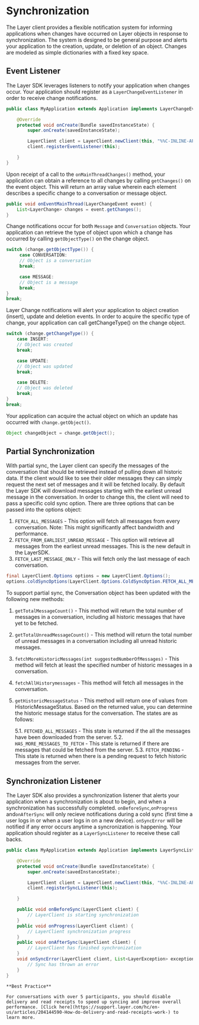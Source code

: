 # Synchronization

The Layer client provides a flexible notification system for informing applications when changes have occurred on Layer objects in response to synchronization. The system is designed to be general purpose and alerts your application to the creation, update, or deletion of an object. Changes are modeled as simple dictionaries with a fixed key space.

## Event Listener
The Layer SDK leverages listeners to notify your application when changes occur. Your application should register as a `LayerChangeEventListener` in order to receive change notifications.

```java
public class MyApplication extends Application implements LayerChangeEventListener {

    @Override
    protected void onCreate(Bundle savedInstanceState) {
        super.onCreate(savedInstanceState);

        LayerClient client = LayerClient.newClient(this, "%%C-INLINE-APPID%%", "GCM Project Number");
        client.registerEventListener(this);

    }
}
```

Upon receipt of a call to the `onMainThreadChanges()` method, your application can obtain a reference to all changes by calling `getChanges()` on the event object. This will return an array value wherein each element describes a specific change to a conversation or message object.

```java
public void onEventMainThread(LayerChangeEvent event) {
	List<LayerChange> changes = event.getChanges();
}
```

Change notifications occur for both `Message` and `Conversation` objects. Your application can retrieve the type of object upon which a change has occurred by calling `getObjectType()` on the change object.

```java
switch (change.getObjectType()) {
     case CONVERSATION:
     // Object is a conversation
     break;

     case MESSAGE:
     // Object is a message
     break;
}
break;
```

Layer Change notifications will alert your application to object creation (insert), update and deletion events. In order to acquire the specific type of change, your application can call getChangeType() on the change object.

``` java
switch (change.getChangeType()) {
	case INSERT:
	// Object was created
	break;

	case UPDATE:
	// Object was updated
	break;

	case DELETE:
	// Object was deleted
	break;
}
break;
```

Your application can acquire the actual object on which an update has occurred with `change.getObject()`.

```java
Object changeObject = change.getObject();
```

## Partial Synchronization
With partial sync, the Layer client can specify the messages of the conversation that should be retrieved instead of pulling down all historic data. If the client would like to see their older messages they can simply request the next set of messages and it will be fetched locally. By default the Layer SDK will download messages starting with the earliest unread message in the conversation. In order to change this, the client will need to pass a specific cold sync option. There are three options that can be passed into the options object:

1. `FETCH_ALL_MESSAGES` - This option will fetch all messages from every conversation.
    Note: This might significantly affect bandwidth and performance.
2. `FETCH_FROM_EARLIEST_UNREAD_MESSAGE` - This option will retrieve all messages from the earliest unread messages. This is the new default in the LayerSDK.
3. `FETCH_LAST_MESSAGE_ONLY` - This will fetch only the last message of each conversation.
```java
final LayerClient.Options options = new LayerClient.Options();
options.coldSyncOptions(LayerClient.Options.ColdSyncOption.FETCH_ALL_MESSAGES); 
```
To support partial sync, the Conversation object has been updated with the following new methods:

1. `getTotalMessageCount()` - This method will return the total number of messages in a conversation, including all historic messages that have yet to be fetched.
2. `getTotalUnreadMessageCount()` - This method will return the total number of unread messages in a conversation including all unread historic messages.
3. `fetchMoreHistoricMessages(int suggestedNumberOfMessages)` - This method will fetch at least the specified number of historic messages in a conversation. 
4. `fetchAllHistorymessages` - This method will fetch all messages in the conversation.
5. `getHistoricMessageStatus` - This method will return one of values from HistoricMessageStatus. Based on the returned value, you can determine the historic message status for the conversation. The states are as follows:

	5.1. `FETCHED_ALL_MESSAGES` - This state is returned if the all the messages have been downloaded from the  	             server.
	5.2. `HAS_MORE_MESSAGES_TO_FETCH` - This state is returned if there are messages that could be fetched from 	             the server. 
	5.3. `FETCH_PENDING` - This state is returned when there is a pending request to fetch historic messages 	              from the server.

## Synchronization Listener
The Layer SDK also provides a synchronization listener that alerts your application when a synchronization is about to begin, and when a synchronization has successfully completed. `onBeforeSync`,`onProgress` and`onAfterSync` will only recieve notifications during a cold sync (first time a user logs in or when a user logs in on a new device). `onSyncError` will be notified if any error occurs anytime a syncronization is happening. Your application should register as a `LayerSyncListener` to receive these call backs.

```java
public class MyApplication extends Application implements LayerSyncListener {

    @Override
    protected void onCreate(Bundle savedInstanceState) {
        super.onCreate(savedInstanceState);

        LayerClient client = LayerClient.newClient(this, "%%C-INLINE-APPID%%", "GCM Project Number");
        client.registerSyncListener(this);

    }

    public void onBeforeSync(LayerClient client) {
    	// LayerClient is starting synchronization
    }
    public void onProgress(LayerClient client) {
    	// LayerClient synchronization progress
    }
    public void onAfterSync(LayerClient client) {
    	// LayerClient has finished synchronization
    }
    void onSyncError(LayerClient client, List<LayerException> exceptions);
    	// Sync has thrown an error
    }
}
```

```emphasis
**Best Practice**

For conversations with over 5 participants, you should disable delivery and read receipts to speed up syncing and improve overall performance. [Click here](https://support.layer.com/hc/en-us/articles/204144590-How-do-delivery-and-read-receipts-work-) to learn more.
```
